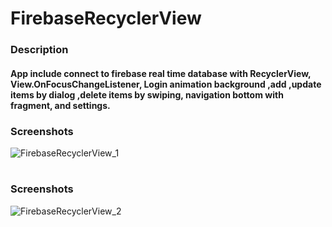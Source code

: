 # FirebaseRecyclerView
### Description
#### App include connect to firebase real time database with RecyclerView, View.OnFocusChangeListener, Login animation background ,add ,update items by dialog ,delete items by swiping, navigation bottom with fragment, and settings.

<h3>Screenshots</h3>

![FirebaseRecyclerView_1](https://user-images.githubusercontent.com/37452782/74273336-5693ae80-4d21-11ea-8ae3-8c980d7b684e.gif)

#

<h3>Screenshots</h3>

![FirebaseRecyclerView_2](https://user-images.githubusercontent.com/37452782/74273347-5bf0f900-4d21-11ea-82f9-66302ed4b448.gif)

#


